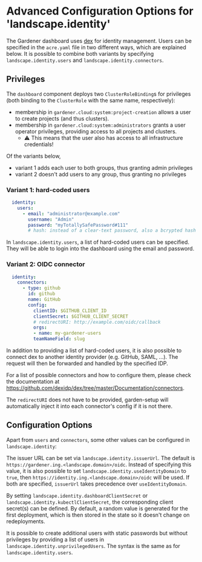 # Advanced Configuration Options for 'landscape.identity'

The Gardener dashboard uses [dex](https://github.com/dexidp/dex) for identity management. Users can be specified in the `acre.yaml` file in two different ways, which are explained below. It is possible to combine both variants by specifying `landscape.identity.users` and `landscape.identity.connectors`.

## Privileges

The `dashboard` component deploys two `ClusterRoleBinding`s for privileges (both binding to the `ClusterRole` with the same name, respectively):
- membership in `gardener.cloud:system:project-creation` allows a user to create projects (and thus clusters).
- membership in `gardener.cloud:system:administrators` grants a user operator privileges, providing access to all projects and clusters.
  - :warning: This means that the user also has access to all infrastructure credentials!

Of the variants below,
- variant 1 adds each user to both groups, thus granting admin privileges
- variant 2 doesn't add users to any group, thus granting no privileges

### Variant 1: hard-coded users
```yaml
  identity:
    users:
      - email: "administrator@example.com"
        username: "Admin"
        password: "myTotallySafePassword#111"
        # hash: instead of a clear-text password, also a bcrypted hash is possible
```
In `landscape.identity.users`, a list of hard-coded users can be specified. They will be able to login into the dashboard using the email and password. 


### Variant 2: OIDC connector
```yaml
  identity:
    connectors:
      - type: github
        id: github
        name: GitHub
        config:
          clientID: $GITHUB_CLIENT_ID
          clientSecret: $GITHUB_CLIENT_SECRET
          # redirectURI: http://example.com/oidc/callback
          orgs:
          - name: my-gardener-users
          teamNameField: slug
```
In addition to providing a list of hard-coded users, it is also possible to connect dex to another identity provider (e.g. GitHub, SAML, ...). The request will then be forwarded and handled by the specified IDP.

For a list of possible connectors and how to configure them, please check the documentation at https://github.com/dexidp/dex/tree/master/Documentation/connectors.

The `redirectURI` does not have to be provided, garden-setup will automatically inject it into each connector's config if it is not there.


## Configuration Options

Apart from `users` and `connectors`, some other values can be configured in `landscape.identity`:

The issuer URL can be set via `landscape.identity.issuerUrl`. The default is `https://gardener.ing.<landscape.domain>/oidc`. Instead of specifying this value, it is also possible to set `landscape.identity.useIdentityDomain` to `true`, then `https://identity.ing.<landscape.domain>/oidc` will be used. If both are specified, `issuerUrl` takes precedence over `useIdentityDomain`.

By setting `landscape.identity.dashboardClientSecret` or `landscape.identity.kubectlClientSecret`, the corresponding client secret(s) can be defined. By default, a random value is generated for the first deployment, which is then stored in the state so it doesn't change on redeployments.

It is possible to create additional users with static passwords but without privileges by providing a list of users in `landscape.identity.unprivilegedUsers`. The syntax is the same as for `landscape.identity.users`.